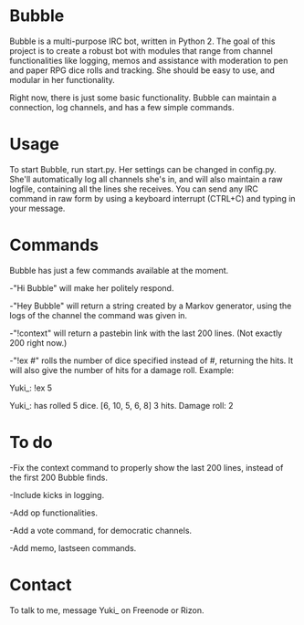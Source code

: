 # Bubble
Bubble is a multi-purpose IRC bot, written in Python 2. The goal of this project is to create a robust bot with modules that range from channel functionalities like logging, memos and assistance with moderation to pen and paper RPG dice rolls and tracking. She should be easy to use, and modular in her functionality. 

Right now, there is just some basic functionality. Bubble can maintain a connection, log channels, and has a few simple commands. 

# Usage
To start Bubble, run start.py. Her settings can be changed in config.py. She'll automatically log all channels she's in, and will also maintain a raw logfile, containing all the lines she receives. You can send any IRC command in raw form by using a keyboard interrupt (CTRL+C) and typing in your message. 

# Commands
Bubble has just a few commands available at the moment. 

-"Hi Bubble" will make her politely respond. 

-"Hey Bubble" will return a string created by a Markov generator, using the logs of the channel the command was given in. 

-"!context" will return a pastebin link with the last 200 lines. (Not exactly 200 right now.)

-"!ex #" rolls the number of dice specified instead of #, returning the hits. It will also give the number of hits for a damage roll. Example: 

Yuki_: !ex 5 <Bubble> 

Yuki_: has rolled 5 dice. [6, 10, 5, 6, 8] 3 hits. Damage roll: 2

# To do

-Fix the context command to properly show the last 200 lines, instead of the first 200 Bubble finds. 

-Include kicks in logging.

-Add op functionalities.

-Add a vote command, for democratic channels. 

-Add memo, lastseen commands.

# Contact
To talk to me, message Yuki_ on Freenode or Rizon. 